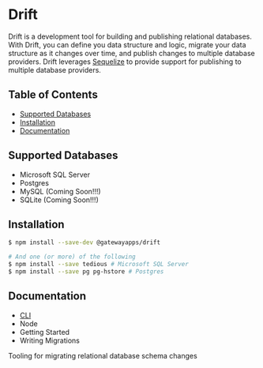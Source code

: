 # Drift
Drift is a development tool for building and publishing relational databases. With Drift, you can define you data structure and logic, migrate your data structure as it changes over time, and publish changes to multiple database providers. Drift leverages [Sequelize](http://docs.sequelizejs.com) to provide support for publishing to multiple database providers.

## Table of Contents
- [Supported Databases](#supported-databases)
- [Installation](#installation)
- [Documentation](#documentation)

## Supported Databases
- Microsoft SQL Server
- Postgres
- MySQL (Coming Soon!!!)
- SQLite (Coming Soon!!!)

## Installation

```bash
$ npm install --save-dev @gatewayapps/drift

# And one (or more) of the following
$ npm install --save tedious # Microsoft SQL Server
$ npm install --save pg pg-hstore # Postgres
```

## Documentation
- [CLI](/docs/cli.md)
- Node
- Getting Started
- Writing Migrations

Tooling for migrating relational database schema changes
